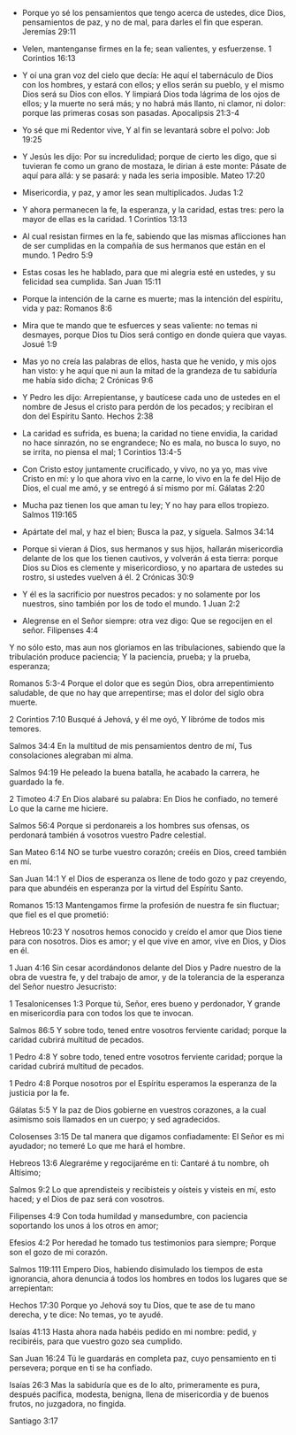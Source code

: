 - Porque yo sé los pensamientos que tengo acerca de ustedes, dice Dios, pensamientos de paz, y no de mal, para darles el fin que esperan.
Jeremías 29:11

- Velen, mantenganse firmes en la fe; sean valientes, y esfuerzense.
1 Corintios 16:13
  
- Y oí una gran voz del cielo que decía: He aquí el tabernáculo de Dios con los hombres, y estará con ellos; y ellos serán su pueblo,
y el mismo Dios será su Dios con ellos. Y limpiará Dios toda lágrima de los ojos de ellos;
y la muerte no será más; y no habrá más llanto, ni clamor, ni dolor: porque las primeras cosas son pasadas.
Apocalipsis 21:3-4

- Yo sé que mi Redentor vive, Y al fin se levantará sobre el polvo:
Job 19:25

- Y Jesús les dijo: Por su incredulidad; porque de cierto les digo, que si tuvieran fe como un grano de mostaza,
le dirian á este monte: Pásate de aquí para allá: y se pasará: y nada les seria imposible.
Mateo 17:20

- Misericordia, y paz, y amor les sean multiplicados.
Judas 1:2

- Y ahora permanecen la fe, la esperanza, y la caridad, estas tres: pero la mayor de ellas es la caridad.
1 Corintios 13:13

- Al cual resistan firmes en la fe, sabiendo que las mismas aflicciones han de ser cumplidas en la compañía de sus hermanos que están en el mundo.
1 Pedro 5:9

- Estas cosas les he hablado, para que mi alegria esté en ustedes, y su felicidad sea cumplida.
San Juan 15:11

- Porque la intención de la carne es muerte; mas la intención del espíritu, vida y paz:
Romanos 8:6

- Mira que te mando que te esfuerces y seas valiente: no temas ni desmayes, porque Dios tu Dios será contigo en donde quiera que vayas.
Josué 1:9

- Mas yo no creía las palabras de ellos, hasta que he venido, y mis ojos han visto: y he aquí que ni aun la mitad de la grandeza de tu sabiduría me había sido dicha;
2 Crónicas 9:6

- Y Pedro les dijo: Arrepientanse, y bautícese cada uno de ustedes en el nombre de Jesus el cristo para perdón de los pecados; y recibiran el don del Espíritu Santo.
Hechos 2:38

- La caridad es sufrida, es buena; la caridad no tiene envidia, la caridad no hace sinrazón, no se engrandece; No es mala, no busca lo suyo, no se irrita, no piensa el mal;
1 Corintios 13:4-5

- Con Cristo estoy juntamente crucificado, y vivo, no ya yo, mas vive Cristo en mí:
y lo que ahora vivo en la carne, lo vivo en la fe del Hijo de Dios, el cual me amó, y se entregó á sí mismo por mí.
Gálatas 2:20

- Mucha paz tienen los que aman tu ley; Y no hay para ellos tropiezo.
Salmos 119:165

- Apártate del mal, y haz el bien; Busca la paz, y síguela.
Salmos 34:14

- Porque si vieran á Dios, sus hermanos y sus hijos, hallarán misericordia delante de los que los tienen cautivos,
y volverán á esta tierra: porque Dios su Dios es clemente y misericordioso, y no apartara de ustedes su rostro, si ustedes vuelven á él.
2 Crónicas 30:9

- Y él es la sacrificio por nuestros pecados: y no solamente por los nuestros, sino también por los de todo el mundo.
1 Juan 2:2

- Alegrense en el Señor siempre: otra vez digo: Que se regocijen en el señor.
Filipenses 4:4

Y no sólo esto, mas aun nos gloriamos en las tribulaciones, sabiendo que la tribulación produce paciencia; Y la paciencia, prueba; y la prueba, esperanza;

Romanos 5:3-4
Porque el dolor que es según Dios, obra arrepentimiento saludable, de que no hay que arrepentirse; mas el dolor del siglo obra muerte.

2 Corintios 7:10
Busqué á Jehová, y él me oyó, Y libróme de todos mis temores.

Salmos 34:4
En la multitud de mis pensamientos dentro de mí, Tus consolaciones alegraban mi alma.

Salmos 94:19
He peleado la buena batalla, he acabado la carrera, he guardado la fe.

2 Timoteo 4:7
En Dios alabaré su palabra: En Dios he confiado, no temeré Lo que la carne me hiciere.

Salmos 56:4
Porque si perdonareis a los hombres sus ofensas, os perdonará también á vosotros vuestro Padre celestial.

San Mateo 6:14
NO se turbe vuestro corazón; creéis en Dios, creed también en mí.

San Juan 14:1
Y el Dios de esperanza os llene de todo gozo y paz creyendo, para que abundéis en esperanza por la virtud del Espíritu Santo.

Romanos 15:13
Mantengamos firme la profesión de nuestra fe sin fluctuar; que fiel es el que prometió:

Hebreos 10:23
Y nosotros hemos conocido y creído el amor que Dios tiene para con nosotros. Dios es amor; y el que vive en amor, vive en Dios, y Dios en él.

1 Juan 4:16
Sin cesar acordándonos delante del Dios y Padre nuestro de la obra de vuestra fe, y del trabajo de amor, y de la tolerancia de la esperanza del Señor nuestro Jesucristo:

1 Tesalonicenses 1:3
Porque tú, Señor, eres bueno y perdonador, Y grande en misericordia para con todos los que te invocan.

Salmos 86:5
Y sobre todo, tened entre vosotros ferviente caridad; porque la caridad cubrirá multitud de pecados.

1 Pedro 4:8
Y sobre todo, tened entre vosotros ferviente caridad; porque la caridad cubrirá multitud de pecados.

1 Pedro 4:8
Porque nosotros por el Espíritu esperamos la esperanza de la justicia por la fe.

Gálatas 5:5
Y la paz de Dios gobierne en vuestros corazones, a la cual asimismo sois llamados en un cuerpo; y sed agradecidos.

Colosenses 3:15
De tal manera que digamos confiadamente: El Señor es mi ayudador; no temeré Lo que me hará el hombre.

Hebreos 13:6
Alegraréme y regocijaréme en ti: Cantaré á tu nombre, oh Altísimo;

Salmos 9:2
Lo que aprendisteis y recibisteis y oísteis y visteis en mí, esto haced; y el Dios de paz será con vosotros.

Filipenses 4:9
Con toda humildad y mansedumbre, con paciencia soportando los unos á los otros en amor;

Efesios 4:2
Por heredad he tomado tus testimonios para siempre; Porque son el gozo de mi corazón.

Salmos 119:111
Empero Dios, habiendo disimulado los tiempos de esta ignorancia, ahora denuncia á todos los hombres en todos los lugares que se arrepientan:

Hechos 17:30
Porque yo Jehová soy tu Dios, que te ase de tu mano derecha, y te dice: No temas, yo te ayudé.

Isaías 41:13
Hasta ahora nada habéis pedido en mi nombre: pedid, y recibiréis, para que vuestro gozo sea cumplido.

San Juan 16:24
Tú le guardarás en completa paz, cuyo pensamiento en ti persevera; porque en ti se ha confiado.

Isaías 26:3
Mas la sabiduría que es de lo alto, primeramente es pura, después pacífica, modesta, benigna, llena de misericordia y de buenos frutos, no juzgadora, no fingida.

Santiago 3:17

